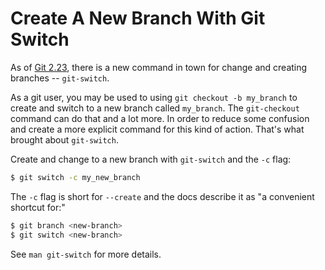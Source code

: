 # Create A New Branch With Git Switch

As of [Git 2.23](https://www.infoq.com/news/2019/08/git-2-23-switch-restore/),
there is a new command in town for change and creating branches --
`git-switch`.

As a git user, you may be used to using `git checkout -b my_branch` to create
and switch to a new branch called `my_branch`. The `git-checkout` command can
do that and a lot more. In order to reduce some confusion and create a more
explicit command for this kind of action. That's what brought about
`git-switch`.

Create and change to a new branch with `git-switch` and the `-c` flag:

```bash
$ git switch -c my_new_branch
```

The `-c` flag is short for `--create` and the docs describe it as "a convenient
shortcut for:"

```bash
$ git branch <new-branch>
$ git switch <new-branch>
```

See `man git-switch` for more details.